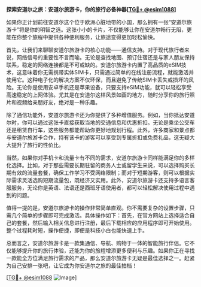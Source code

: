**探索安道尔之旅：安道尔旅游卡，你的旅行必备神器[[TG💪+ @esim1088](https://t.me/s/esim1088)]**

如果你正计划前往安道尔这个位于欧洲心脏地带的小国，那么拥有一张“安道尔旅游卡”将是你的明智之选。这张小小的卡片，不仅能够让你在安道尔畅行无阻，更能在你整个旅程中提供各种便利服务，让旅途变得更加轻松愉快。

首先，让我们来聊聊安道尔旅游卡的核心功能——通信支持。对于现代旅行者来说，网络信号的重要性不言而喻。无论是查找地图、预订住宿还是与家人朋友保持联系，稳定的网络连接都是不可或缺的。安道尔旅游卡内置了高品质的eSIM技术，这意味着你无需携带实体SIM卡，只需通过简单的在线注册流程，就能激活并使用它。这种电子化的解决方案不仅环保，而且避免了传统SIM卡丢失或损坏的风险。无论你是使用安卓手机还是苹果设备，只要支持eSIM功能，就可以轻松享受高速稳定的上网体验。尤其是在安道尔这样风景如画的地方，随时分享你的旅行照片和视频给亲朋好友，绝对是一种乐趣。

除了通信功能外，安道尔旅游卡还为你提供了多种增值服务。例如，当你抵达安道尔时，你可以通过这张卡直接获取当地的交通信息和优惠折扣。无论是乘坐公交车还是租赁自行车，这些服务都能帮助你更好地规划行程。此外，许多商家和景点都与安道尔旅游卡合作，持有该卡的游客可以享受到专属折扣或免费礼品，这无疑大大提升了旅行的性价比。

当然，如果你对手机卡和流量卡有不同的需求，安道尔旅游卡同样能满足你的多样化选择。比如，对于那些需要长期驻留的商务人士或留学生来说，可以选择购买长期有效的流量套餐，确保工作学习不受网络限制；而对于短期游客，则可以根据实际需求灵活选购短期流量包，既经济又实用。此外，安道尔旅游卡还支持多语言客服服务，无论你是英语、法语还是西班牙语使用者，都可以轻松解决使用过程中遇到的问题。

值得一提的是，安道尔旅游卡的操作非常简单直观。你不需要复杂的设置步骤，只需几个简单的步骤即可完成激活。具体操作如下：首先，在官方网站上选择适合自己的套餐，然后输入相关信息进行注册，最后下载相应的应用程序即可开始使用。整个过程耗时短，操作便捷，即便是科技小白也能快速上手。

总而言之，安道尔旅游卡是一款集通信、导航、购物于一体的智能旅行伴侣。它不仅能够提升你的旅行体验，还能为你的旅程增添更多便利与乐趣。如果你正在寻找一款能全方位满足旅行需求的产品，那么安道尔旅游卡无疑是最佳选择之一。赶紧为自己安排一张吧，让它成为你安道尔之旅的最佳拍档！

[[TG💪+ @esim1088](https://t.me/s/esim1088) ![Image](https://i.postimg.cc/4NQfJmqS/Snipaste-2025-05-13-00-14-12.png)]
